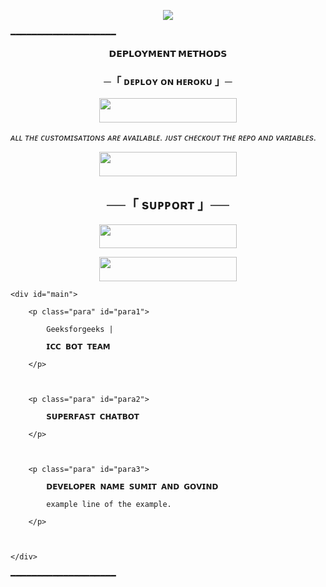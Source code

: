 <p align="center">
  <img src="https://te.legra.ph/file/882199dc49f695f7d9b76.jpg">
</p>
  ━━━━━━━━━━━━━━━━━━━━

<p align="center">
<b>𝗗𝗘𝗣𝗟𝗢𝗬𝗠𝗘𝗡𝗧 𝗠𝗘𝗧𝗛𝗢𝗗𝗦</b>
</p>

<h3 align="center">
    ─「 ᴅᴇᴩʟᴏʏ ᴏɴ ʜᴇʀᴏᴋᴜ 」─
</h3>

<p align="center"><a href="https://dashboard.heroku.com/new?template=https://github.com/GOVIND-BOTS/ICC_CHATBOT"> <img src="https://img.shields.io/badge/Deploy%20On%20Heroku-green?style=for-the-badge&logo=heroku" width="220" height="38.45"/></a></p>

<i>ᴀʟʟ ᴛʜᴇ ᴄᴜsᴛᴏᴍɪsᴀᴛɪᴏɴs ᴀʀᴇ ᴀᴠᴀɪʟᴀʙʟᴇ. ᴊᴜsᴛ ᴄʜᴇᴄᴋᴏᴜᴛ ᴛʜᴇ ʀᴇᴘᴏ ᴀɴᴅ ᴠᴀʀɪᴀʙʟᴇs.</i>

<p align="center"><a href="https://t.me/Icc_Machine_bot"> <img src="https://img.shields.io/badge/Check-Demo%20Robot-black?style=for-the-badge&logo=Telegram" width="220" height="39"/></a></p>

<h2 align="center"> ──「 sᴜᴘᴘᴏʀᴛ 」──</h2>

<p align="center"><a href="https://t.me/indian_chatting_club_offical"> <img src="https://img.shields.io/badge/Join-SUPPORT%20GROUP-black?style=for-the-badge&logo=Telegram" width="220" height="38.5"/></a></p>

<p align="center"><a href="https://t.me/tha_govind_op"> <img src="https://img.shields.io/badge/Join-SUPPORT%20CHANNEL-black?style=for-the-badge&logo=Telegram" width="220" height="38.5"/></a></p>
<!DOCTYPE html>

<html>

<body>

    <div id="main">

        <p class="para" id="para1">

            Geeksforgeeks | 

            𝗜𝗖𝗖 𝗕𝗢𝗧 𝗧𝗘𝗔𝗠 

        </p>

  

        <p class="para" id="para2">

            𝗦𝗨𝗣𝗘𝗥𝗙𝗔𝗦𝗧 𝗖𝗛𝗔𝗧𝗕𝗢𝗧

        </p>

  

        <p class="para" id="para3">

            𝗗𝗘𝗩𝗘𝗟𝗢𝗣𝗘𝗥 𝗡𝗔𝗠𝗘 𝗦𝗨𝗠𝗜𝗧 𝗔𝗡𝗗 𝗚𝗢𝗩𝗜𝗡𝗗

            example line of the example.

        </p>

  

    </div>

</body>

  

</html>
  ━━━━━━━━━━━━━━━━━━━━
